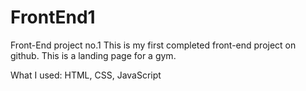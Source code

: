 # FrontEnd1
Front-End project no.1
This is my first completed front-end project on github.
This is a landing page for a gym.

What I used: HTML, CSS, JavaScript

